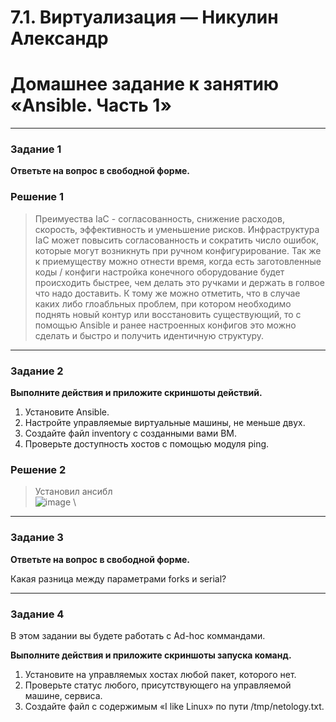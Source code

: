 # 7.1. Виртуализация — Никулин Александр
# Домашнее задание к занятию «Ansible. Часть 1»
---

### Задание 1

**Ответьте на вопрос в свободной форме.**

### Решение 1

> Преимуества IaC - согласованность, снижение расходов, скорость, эффективность и уменьшение рисков.
> Инфраструктура IaC может повысить согласованность и сократить число ошибок, которые могут возникнуть при ручном конфигурирование.
> Так же к приемуществу можно отнести время, когда есть заготовленные коды / конфиги настройка конечного оборудование будет происходить быстрее, чем делать это ручками и держать в голвое что надо доставить.
> К тому же можно отметить, что в случае каких либо глоабльных проблем, при котором необходимо поднять новый контур или восстановить существующий, то с помощью Ansible и ранее настроенных конфигов это можно сделать и быстро и получить идентичную структуру.
 
---

### Задание 2 

**Выполните действия и приложите скриншоты действий.**

1. Установите Ansible.
2. Настройте управляемые виртуальные машины, не меньше двух.
3. Создайте файл inventory с созданными вами ВМ.
4. Проверьте доступность хостов с помощью модуля ping.

### Решение 2
> Установил ансибл \
> ![image](https://github.com/ADNikulin/netology/assets/44374132/37e191e3-effd-473a-b3b4-31735b69e8cf) \
> 

---

### Задание 3 

**Ответьте на вопрос в свободной форме.**

Какая разница между параметрами forks и serial? 

---

### Задание 4 

В этом задании вы будете работать с Ad-hoc коммандами.

**Выполните действия и приложите скриншоты запуска команд.**

1. Установите на управляемых хостах любой пакет, которого нет.
2. Проверьте статус любого, присутствующего на управляемой машине, сервиса. 
3. Создайте файл с содержимым «I like Linux» по пути /tmp/netology.txt.
 

